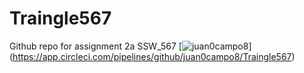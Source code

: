 # Traingle567
Github repo for assignment 2a SSW_567
[![juan0campo8](https://circleci.com/gh/juan0campo8/Triangle567.svg?style=svg)]
(https://app.circleci.com/pipelines/github/juan0campo8/Traingle567)
